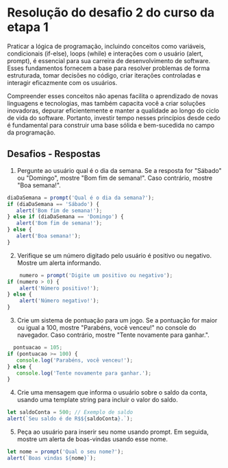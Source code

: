 # Resolução do desafio 2 do curso da etapa 1
Praticar a lógica de programação, incluindo conceitos como variáveis, condicionais (if-else), loops (while) e interações com o usuário (alert, prompt), é essencial para sua carreira de desenvolvimento de software. Esses fundamentos fornecem a base para resolver problemas de forma estruturada, tomar decisões no código, criar iterações controladas e interagir eficazmente com os usuários.

Compreender esses conceitos não apenas facilita o aprendizado de novas linguagens e tecnologias, mas também capacita você a criar soluções inovadoras, depurar eficientemente e manter a qualidade ao longo do ciclo de vida do software. Portanto, investir tempo nesses princípios desde cedo é fundamental para construir uma base sólida e bem-sucedida no campo da programação.

## Desafios - Respostas
1. Pergunte ao usuário qual é o dia da semana. Se a resposta for "Sábado" ou "Domingo", mostre "Bom fim de semana!". Caso contrário, mostre "Boa semana!".
 ```javascript
diaDaSemana = prompt('Qual é o dia da semana?');
if (diaDaSemana == 'Sábado') {
    alert('Bom fim de semana!');
} else if (diaDaSemana == 'Domingo') {
    alert('Bom fim de semana!');
} else {
    alert('Boa semana!');
}
```
2. Verifique se um número digitado pelo usuário é positivo ou negativo. Mostre um alerta informando.
```javascript
    numero = prompt('Digite um positivo ou negativo');
if (numero > 0) {
    alert('Número positivo!');
} else {
    alert('Número negativo!');
}
```
3. Crie um sistema de pontuação para um jogo. Se a pontuação for maior ou igual a 100, mostre "Parabéns, você venceu!" no console do navegador. Caso contrário, mostre "Tente novamente para ganhar.".
 ```javascript
   pontuacao = 105;
if (pontuacao >= 100) {
    console.log('Parabéns, você venceu!');
} else {
    console.log('Tente novamente para ganhar.');
}
```
4. Crie uma mensagem que informa o usuário sobre o saldo da conta, usando uma template string para incluir o valor do saldo.
 ```javascript
let saldoConta = 500; // Exemplo de saldo
alert(`Seu saldo é de R$${saldoConta}.`);
```
5. Peça ao usuário para inserir seu nome usando prompt. Em seguida, mostre um alerta de boas-vindas usando esse nome.
 ```javascript
let nome = prompt('Qual o seu nome?');
alert(`Boas vindas ${nome}`);
```
